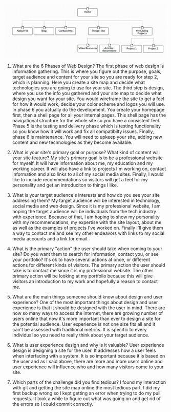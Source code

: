 ![Site Map](/week-2/imgs/site-map.jpg)

1. What are the 6 Phases of Web Design?
The first phase of web design is information gathering. This is where you figure out the purpose, goals, target audience and content for your site so you are ready for step 2, which is planning. Here you create a site map and decide what technologies you are going to use for your site. The third step is design, where you use the info you gathered and your site map to decide what design you want for your site. You would wireframe the site to get a feel for how it would work, decide your color scheme and logos you will use. In phase 6 you actually do the development. You create your homepage first, then a shell page for all your internal pages. This shell page has the navigational structure for the whole site so you have a consistent feel. Phase 5 is the testing and delivery phase which is testing functionality so you know how it will work and fix all compatibilty issues. Finally, phase 6 is maintenance. You will need to upkeep your site, adding new content and new technologies as they become available.

2. What is your site's primary goal or purpose? What kind of content will your site feature?
My site's primary goal is to be a professional website for myself. It will have information about me, my education and my working career. It will also have a link to projects I'm working on, contact information and also links to all of my social media sites. Finally, I would like to include recommendations so visitors will get a feel for my personality and get an introduciton to things I like.

3. What is your target audience's interests and how do you see your site addressing them?
My target audience will be interested in technology, social media and web design. Since it is my professional website, I am hoping the target audience will be individuals from the tech industry with experience. Because of that, I am hoping to show my personality with my recommendations, my expertise with the site layout, about me as well as the examples of projects I've worked on. Finally I'll give them a way to contact me and see my other endeavors with links to my social media accounts and a link for email.

4. What is the primary "action" the user should take when coming to your site? Do you want them to search for information, contact you, or see your portfolio? It's ok to have several actions at once, or different actions for different kinds of visitors.
The primary action the user should take is to contact me since it is my professional website. The other primary action will be looking at my portfolio because this will give visitors an introduction to my work and hopefully a reason to contact me.

5. What are the main things someone should know about design and user experience?
One of the most important things about design and user experience is that it should be designed with the user in mind. There are now so many ways to access the internet, there are growing number of users online that now it's more important than ever to design a site for the potential audience. User experience is not one size fits all and it can't be assessed with traditional metrics. It is specific to every individual so you need to really think about your target audience.

6. What is user experience design and why is it valuable?
User experience design is designing a site for the user. It addresses how a  user feels when interfacing with a system. It is so important because it is based on the user and as I said above, there are more and more users online and user experience will influence who and how many visitors come to your site.

7. Which parts of the challenge did you find tedious?
I found my interaction with git and getting the site map online the most tedious part. I did my first backup wrong so I kept getting an error when trying to do my pull requests. It took a while to figure out what was going on and get rid of the errors so I could commit correctly.